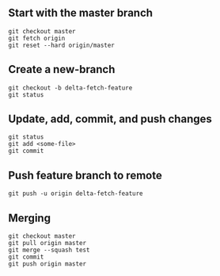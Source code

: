 ## Start with the master branch
    git checkout master
    git fetch origin
    git reset --hard origin/master

## Create a new-branch
    git checkout -b delta-fetch-feature
    git status

## Update, add, commit, and push changes
    git status
    git add <some-file>
    git commit

## Push feature branch to remote
    git push -u origin delta-fetch-feature

## Merging
    git checkout master
    git pull origin master
    git merge --squash test
    git commit
    git push origin master 
